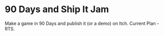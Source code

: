 # 90 Days and Ship It Jam
 Make a game in 90 Days and publish it (or a demo) on Itch. Current Plan - RTS.
